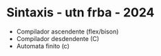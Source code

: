 # Sintaxis - utn frba - 2024

- Compilador ascendente (flex/bison)
- Compilador desdendente (C)
- Automata finito (c)
